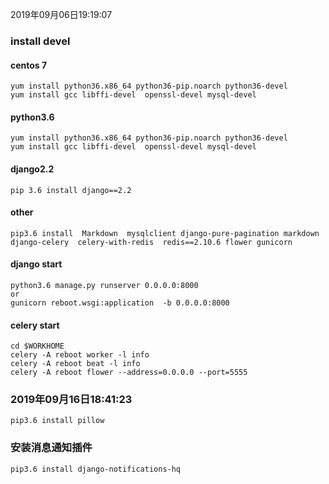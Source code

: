2019年09月06日19:19:07
### install devel

#### centos 7
```
yum install python36.x86_64 python36-pip.noarch python36-devel
yum install gcc libffi-devel  openssl-devel mysql-devel
```

#### python3.6
```
yum install python36.x86_64 python36-pip.noarch python36-devel
yum install gcc libffi-devel  openssl-devel mysql-devel
```

#### django2.2
```
pip 3.6 install django==2.2
```

#### other 
```
pip3.6 install  Markdown  mysqlclient django-pure-pagination markdown django-celery  celery-with-redis  redis==2.10.6 flower gunicorn
```
#### django start
```
python3.6 manage.py runserver 0.0.0.0:8000
or
gunicorn reboot.wsgi:application  -b 0.0.0.0:8000
```
#### celery start 
```
cd $WORKHOME
celery -A reboot worker -l info
celery -A reboot beat -l info
celery -A reboot flower --address=0.0.0.0 --port=5555
```

### 2019年09月16日18:41:23
```
pip3.6 install pillow
```

### 安装消息通知插件
```
pip3.6 install django-notifications-hq
```



